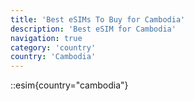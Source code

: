 ```yaml
---
title: 'Best eSIMs To Buy for Cambodia'
description: 'Best eSIM for Cambodia'
navigation: true
category: 'country'
country: 'Cambodia'
---
```


::esim{country="cambodia"}
